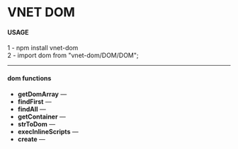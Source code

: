 <h1>VNET DOM</h1>

<h4>USAGE</h4>
1 - npm install vnet-dom
<br>
2 - import dom from "vnet-dom/DOM/DOM";
<hr>
<h4>dom functions</h4>
<ul>
  <li><strong>getDomArray</strong> &mdash; </li>
  <li><strong>findFirst</strong> &mdash; </li>
  <li><strong>findAll</strong> &mdash; </li>
  <li><strong>getContainer</strong> &mdash; </li>
  <li><strong>strToDom</strong> &mdash; </li>
  <li><strong>execInlineScripts</strong> &mdash; </li>
  <li><strong>create</strong> &mdash; </li>
</ul>
